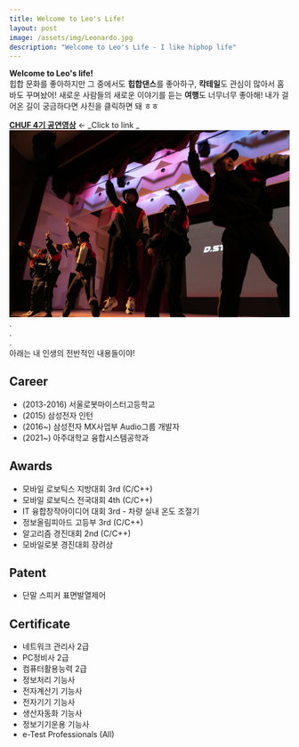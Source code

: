 ```yaml
---
title: Welcome to Leo's Life!
layout: post
image: /assets/img/Leonardo.jpg
description: "Welcome to Leo's Life - I like hiphop life"
---
```


**Welcome to Leo's life!**   
힙합 문화를 좋아하지만 그 중에서도 **힙합댄스**를 좋아하구, **칵테일**도 관심이 많아서 홈바도 꾸며놨어!
새로운 사람들의 새로운 이야기를 듣는 **여행**도 너무너무 좋아해!
내가 걸어온 길이 궁금하다면 사진을 클릭하면 돼 ㅎㅎ


[**CHUF 4기 공연영상**](https://www.youtube.com/watch?v=SV-xumG8F1g"필수시청") ← _Click to link _
[![CHUF](/assets/img/CHUF4.jpg)](https://www.youtube.com/watch?v=SV-xumG8F1g)
.    
.    
.  
아래는 내 인생의 전반적인 내용들이야!


## Career
- (2013-2016) 서울로봇마이스터고등학교
- (2015) 삼성전자 인턴
- (2016~) 삼성전자 MX사업부 Audio그룹 개발자
- (2021~) 아주대학교 융합시스템공학과

## Awards
- 모바일 로보틱스 지방대회 3rd (C/C++)
- 모바일 로보틱스 전국대회 4th (C/C++)
- IT 융합창작아이디어 대회 3rd - 차량 실내 온도 조절기
- 정보올림피아드 고등부 3rd (C/C++)
- 알고리즘 경진대회 2nd (C/C++)
- 모바일로봇 경진대회 장려상

## Patent
- 단말 스피커 표면발열제어

## Certificate
- 네트워크 관리사 2급
- PC정비사 2급
- 컴퓨터활용능력 2급
- 정보처리 기능사
- 전자계산기 기능사
- 전자기기 기능사
- 생산자동화 기능사
- 정보기기운용 기능사
- e-Test Professionals (All)
